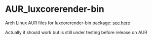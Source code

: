 # AUR_luxcorerender-bin
Arch Linux AUR files for luxcorerender-bin package: [see here](https://aur.archlinux.org/packages/luxcorerender-bin/)

Actually it should work but is still under testing before release on AUR
